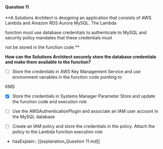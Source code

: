 #### Question  11


**A Solutions Architect is designing an application that consists of AWS Lambda and Amazon RDS Aurora MySQL. The Lambda

function must use database credentials to authenticate to MySQL and security policy mandates that these credentials must

not be stored in the function code.**


**How can the Solutions Architect securely store the database credentials and make them available to the function?**


- [ ] Store the credentials in AWS Key Management Service and use environment variables in the function code pointing to

KMS


- [x] Store the credentials in Systems Manager Parameter Store and update the function code and execution role


- [ ] Use the AWSAuthenticationPlugin and associate an IAM user account in the MySQL database


- [ ] Create an IAM policy and store the credentials in the policy. Attach the policy to the Lambda function execution role



- hasExplain:: [[explanation_Question  11.md]]